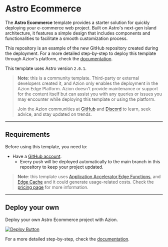 # Astro Ecommerce

The **Astro Ecommerce** template provides a starter solution for quickly deploying your e-commerce web project. Built on Astro's next-gen island architecture, it features a simple design that includes components and functionalities to facilitate a smooth customization process.

This repository is an example of the new GitHub repository created during the deployment. For a more detailed step-by-step to deploy this template through Azion's platform, check the [documentation](https://www.azion.com/en/documentation/products/guides/astro-ecommerce-collection/).

This template uses Astro version `2.0.1`.

> **Note**: this is a community template. Third-party or external developers created it, and Azion only enables the deployment in the Azion Edge Platform. Azion doesn't provide maintenance or support for the content itself but can assist you with any queries or issues you may encounter while deploying this template or using the platform.
>
> Join the Azion communities at [GitHub](https://github.com/aziontech) and [Discord](https://discord.com/channels/1112754829878624390/1113104727979348008) to learn, seek advice, and stay updated on trends.

---

## Requirements

Before using this template, you need to:

- Have a [GitHub account](https://github.com/signup).
  - Every push will be deployed automatically to the main branch in this repository to keep your project updated.

> **Note**: this template uses [Application Accelerator](https://www.azion.com/en/documentation/products/build/edge-application/application-accelerator/),[Edge Functions](https://www.azion.com/en/documentation/products/build/edge-application/edge-functions/), and [Edge Cache](https://www.azion.com/en/documentation/products/build/edge-application/edge-cache/) and it could generate usage-related costs. Check the [pricing page](https://www.azion.com/en/pricing/) for more information.

---

## Deploy your own

Deploy your own Astro Ecommerce project with Azion.

[![Deploy Button](/static/button.png)](https://console.azion.com/create/azion-community/astro-ecommerce "Deploy with Azion")

For a more detailed step-by-step, check the [documentation](https://www.azion.com/en/documentation/products/guides/astro-ecommerce-collection/).